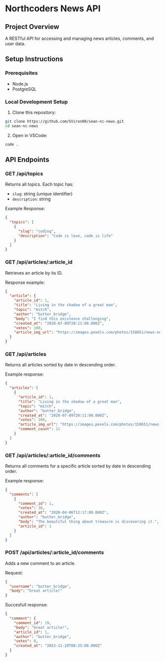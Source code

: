 # Northcoders News API

## Project Overview

A RESTful API for accessing and managing news articles, comments, and user data.

## Setup Instructions

### Prerequisites

- Node.js
- PostgreSQL

### Local Development Setup

1. Clone this repository:

```bash
git clone https://github.com/SViron00/sean-nc-news.git
cd sean-nc-news
```

2. Open in VSCode:

```bash
code .
```

## API Endpoints

### GET /api/topics

Returns all topics. Each topic has:

- `slug`: string (unique identifier)
- `description`: string

Example Response:

```json
{
  "topics": [
    {
      "slug": "coding",
      "description": "Code is love, code is life"
    }
  ]
}
```

### GET /api/articles/:article_id

Retrieves an article by its ID.

Response example:

```json
{
  "article": {
    "article_id": 1,
    "title": "Living in the shadow of a great man",
    "topic": "mitch",
    "author": "butter_bridge",
    "body": "I find this existence challenging",
    "created_at": "2020-07-09T20:11:00.000Z",
    "votes": 100,
    "article_img_url": "https://images.pexels.com/photos/158651/news-newsletter-newspaper-information-158651.jpeg?w=700&h=700"
  }
}
```

### GET /api/articles

Returns all articles sorted by date in descending order.

Example response:

```json
{
  "articles": [
    {
      "article_id": 1,
      "title": "Living in the shadow of a great man",
      "topic": "mitch",
      "author": "butter_bridge",
      "created_at": "2020-07-09T20:11:00.000Z",
      "votes": 100,
      "article_img_url": "https://images.pexels.com/photos/158651/news-newsletter-newspaper-information-158651.jpeg?w=700&h=700",
      "comment_count": 11
    }
  ]
}
```

### GET /api/articles/:article_id/comments

Returns all comments for a specific article sorted by date in descending order.

Example response:

```json
{
  "comments": [
    {
      "comment_id": 1,
      "votes": 16,
      "created_at": "2020-04-06T12:17:00.000Z",
      "author": "butter_bridge",
      "body": "The beautiful thing about treasure is discovering it.",
      "article_id": 1
    }
  ]
}
```

### POST /api/articles/:article_id/comments

Adds a new comment to an article.

Request:

```json
{
  "username": "butter_bridge",
  "body": "Great article!"
}
```

Succesfull response:

```json
{
  "comment": {
    "comment_id": 19,
    "body": "Great article!",
    "article_id": 1,
    "author": "butter_bridge",
    "votes": 0,
    "created_at": "2023-11-20T08:25:00.000Z"
  }
}
```
